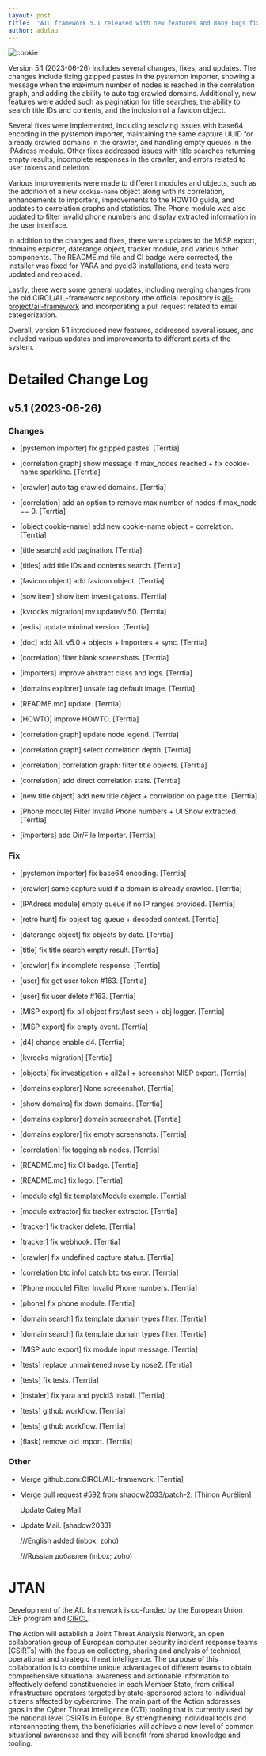 ```yaml
---
layout: post
title:  "AIL framework 5.1 released with new features and many bugs fixed"
author: adulau
---
```


![cookie](https://github.com/ail-project/ail-framework/assets/3309/38a18c13-7c9a-4cd1-b187-6628800337bd)

Version 5.1 (2023-06-26) includes several changes, fixes, and updates. The changes include fixing gzipped pastes in the pystemon importer, showing a message when the maximum number of nodes is reached in the correlation graph, and adding the ability to auto tag crawled domains. Additionally, new features were added such as pagination for title searches, the ability to search title IDs and contents, and the inclusion of a favicon object.

Several fixes were implemented, including resolving issues with base64 encoding in the pystemon importer, maintaining the same capture UUID for already crawled domains in the crawler, and handling empty queues in the IPAdress module. Other fixes addressed issues with title searches returning empty results, incomplete responses in the crawler, and errors related to user tokens and deletion.

Various improvements were made to different modules and objects, such as the addition of a new `cookie-name` object along with its correlation, enhancements to importers, improvements to the HOWTO guide, and updates to correlation graphs and statistics. The Phone module was also updated to filter invalid phone numbers and display extracted information in the user interface.

In addition to the changes and fixes, there were updates to the MISP export, domains explorer, daterange object, tracker module, and various other components. The README.md file and CI badge were corrected, the installer was fixed for YARA and pycld3 installations, and tests were updated and replaced.

Lastly, there were some general updates, including merging changes from the old CIRCL/AIL-framework repository (the official repository is [ail-project/ail-framework](https://github.com/ail-project/ail-framework) and incorporating a pull request related to email categorization.

Overall, version 5.1 introduced new features, addressed several issues, and included various updates and improvements to different parts of the system.

# Detailed Change Log

## v5.1 (2023-06-26)

### Changes

* [pystemon importer] fix gzipped pastes. [Terrtia]

* [correlation graph] show message if max_nodes reached + fix cookie-name sparkline. [Terrtia]

* [crawler] auto tag crawled domains. [Terrtia]

* [correlation] add an option to remove max number of nodes if max_node == 0. [Terrtia]

* [object cookie-name] add new cookie-name object + correlation. [Terrtia]

* [title search] add pagination. [Terrtia]

* [titles] add title IDs and contents search. [Terrtia]

* [favicon object] add favicon object. [Terrtia]

* [sow item] show item investigations. [Terrtia]

* [kvrocks migration] mv update/v.50. [Terrtia]

* [redis] update minimal version. [Terrtia]

* [doc] add AIL v5.0 + objects + Importers + sync. [Terrtia]

* [correlation] filter blank screenshots. [Terrtia]

* [importers] improve abstract class and logs. [Terrtia]

* [domains explorer] unsafe tag default image. [Terrtia]

* [README.md] update. [Terrtia]

* [HOWTO] improve HOWTO. [Terrtia]

* [correlation graph] update node legend. [Terrtia]

* [correlation graph] select correlation depth. [Terrtia]

* [correlation] correlation graph: filter title objects. [Terrtia]

* [correlation] add direct correlation stats. [Terrtia]

* [new title object] add new title object + correlation on page title. [Terrtia]

* [Phone module] Filter Invalid Phone numbers + UI Show extracted. [Terrtia]

* [importers] add Dir/File Importer. [Terrtia]

### Fix

* [pystemon importer] fix base64 encoding. [Terrtia]

* [crawler] same capture uuid if a domain is already crawled. [Terrtia]

* [IPAdress module] empty queue if no IP ranges provided. [Terrtia]

* [retro hunt] fix object tag queue + decoded content. [Terrtia]

* [daterange object] fix objects by date. [Terrtia]

* [title] fix title search empty result. [Terrtia]

* [crawler] fix incomplete response. [Terrtia]

* [user] fix get user token #163. [Terrtia]

* [user] fix user delete #163. [Terrtia]

* [MISP export] fix ail object first/last seen + obj logger. [Terrtia]

* [MISP export] fix empty event. [Terrtia]

* [d4] change enable d4. [Terrtia]

* [kvrocks migration] [Terrtia]

* [objects] fix investigation + ail2ail + screenshot MISP export. [Terrtia]

* [domains explorer] None screeenshot. [Terrtia]

* [show domains] fix down domains. [Terrtia]

* [domains explorer] domain screeenshot. [Terrtia]

* [domains explorer] fix empty screenshots. [Terrtia]

* [correlation] fix tagging nb nodes. [Terrtia]

* [README.md] fix CI badge. [Terrtia]

* [README.md] fix logo. [Terrtia]

* [module.cfg] fix templateModule example. [Terrtia]

* [module extractor] fix tracker extractor. [Terrtia]

* [tracker] fix tracker delete. [Terrtia]

* [tracker] fix webhook. [Terrtia]

* [crawler] fix undefined capture status. [Terrtia]

* [correlation btc info] catch btc txs error. [Terrtia]

* [Phone module] Filter Invalid Phone numbers. [Terrtia]

* [phone] fix phone module. [Terrtia]

* [domain search] fix template domain types filter. [Terrtia]

* [domain search] fix template domain types filter. [Terrtia]

* [MISP auto export] fix module input message. [Terrtia]

* [tests] replace unmaintened nose by nose2. [Terrtia]

* [tests] fix tests. [Terrtia]

* [instaler] fix yara and pycld3 install. [Terrtia]

* [tests] github workflow. [Terrtia]

* [tests] github workflow. [Terrtia]

* [flask] remove old import. [Terrtia]

### Other

* Merge github.com:CIRCL/AIL-framework. [Terrtia]

* Merge pull request #592 from shadow2033/patch-2. [Thirion Aurélien]

  Update Categ Mail

* Update Mail. [shadow2033]

  ///English
  added (inbox; zoho)

  ///Russian
  добавлен (inbox; zoho)

# JTAN

Development of the AIL framework is co-funded by the European Union CEF program and [CIRCL](https://www.circl.lu/).

The Action will establish a Joint Threat Analysis Network, an open collaboration group of European computer security incident response teams (CSIRTs) with the focus on collecting, sharing and analysis of technical, operational and strategic threat intelligence. The purpose of this collaboration is to combine unique advantages of different teams to obtain comprehensive situational awareness and actionable information to effectively defend constituencies in each Member State, from critical infrastructure operators targeted by state-sponsored actors to individual citizens affected by cybercrime. The main part of the Action addresses gaps in the Cyber Threat Intelligence (CTI) tooling that is currently used by the national level CSIRTs in Europe. By strengthening individual tools and interconnecting them, the beneficiaries will achieve a new level of common situational awareness and they will benefit from shared knowledge and tooling.



